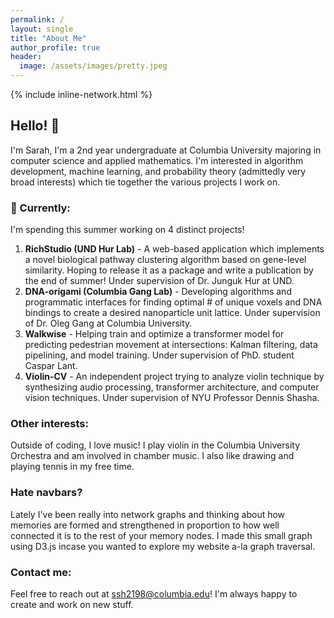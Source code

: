 ```yaml
---
permalink: /
layout: single
title: "About Me"
author_profile: true
header:
  image: /assets/images/pretty.jpeg
---
```

{% include inline-network.html %}

## Hello! 👋
I'm Sarah, I'm a 2nd year undergraduate at Columbia University majoring in computer science and applied mathematics. I'm interested in algorithm development, machine learning, and probability theory (admittedly very broad interests) which tie together the various projects I work on.

### 🌱 Currently:
I'm spending this summer working on 4 distinct projects!

1. **RichStudio (UND Hur Lab)** - A web-based application which implements a novel biological pathway clustering algorithm based on gene-level similarity. Hoping to release it as a package and write a publication by the end of summer! Under supervision of Dr. Junguk Hur at UND.
2. **DNA-origami (Columbia Gang Lab)** - Developing algorithms and programmatic interfaces for finding optimal # of unique voxels and DNA bindings to create a desired nanoparticle unit lattice. Under supervision of Dr. Oleg Gang at Columbia University.
3. **Walkwise** - Helping train and optimize a transformer model for predicting pedestrian movement at intersections: Kalman filtering, data pipelining, and model training. Under supervision of PhD. student Caspar Lant.
4. **Violin-CV** - An independent project trying to analyze violin technique by synthesizing audio processing, transformer architecture, and computer vision techniques. Under supervision of NYU Professor Dennis Shasha.

### Other interests:
Outside of coding, I love music! I play violin in the Columbia University Orchestra and am involved in chamber music. I also like drawing and playing tennis in my free time.

### Hate navbars?
Lately I've been really into network graphs and thinking about how memories are formed and strengthened in proportion to how well connected it is to the rest of your memory nodes. I made this small graph using D3.js incase you wanted to explore my website a-la graph traversal.

<div id="network-graph"></div>
<script src="https://d3js.org/d3.v6.min.js"></script>
<script type="module">
  import NetworkGraph from '/assets/js/network.js';
  
  const data = {
      nodes: [
      { id: "home", url: "/", title: "Home" },
      { id: "blog", url: "/blog", title: "Blog" },
      { id: "projects", url: "/projects", title: "Projects" },
      { id: "notes", url: "/notes", title: "Notes" },
      { id: "about", url: "/about", title: "About"},
      { id: "search", url: "/search", title: "Search"}
      ],
      links: [
      { source: "home", target: "blog" },
      { source: "home", target: "projects" },
      { source: "home", target: "notes" },
      { source: "home", target: "about" },
      { source: "home", target: "search" }
      ]
  };
  
  const networkGraph = new NetworkGraph(data, "network-graph");
</script>

### Contact me:
Feel free to reach out at ssh2198@columbia.edu! I'm always happy to create and work on new stuff.